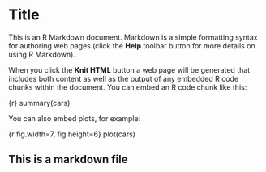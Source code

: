 Title
========================================================

This is an R Markdown document. Markdown is a simple formatting syntax for authoring web pages (click the **Help** toolbar button for more details on using R Markdown).

When  you click the **Knit HTML** button a web page will be generated that includes both content as well as the output of any embedded R code chunks within the document. You can embed an R code chunk like this:

{r}
summary(cars)


You can also embed plots, for example:

{r fig.width=7, fig.height=6}
plot(cars)

## This is a markdown file

